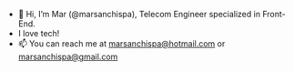 - 👋 Hi, I’m Mar (@marsanchispa), Telecom Engineer specialized in Front-End.
- I love tech!
- 📫 You can reach me at marsanchispa@hotmail.com or marsanchispa@gmail.com

<!---
marsanchispa/marsanchispa is a ✨ special ✨ repository because its `README.md` (this file) appears on your GitHub profile.
You can click the Preview link to take a look at your changes.
--->
